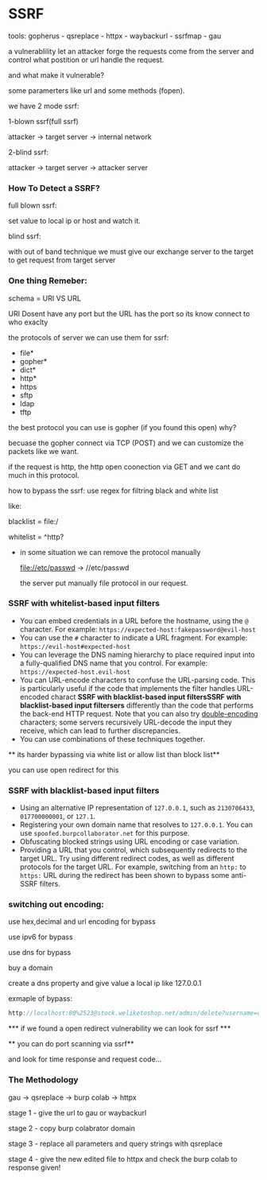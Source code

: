 # SSRF


tools: gopherus - qsreplace - httpx - waybackurl - ssrfmap - gau

a vulnerablility let an attacker forge the requests come from the server and control what postition or url handle the request.

and what make it vulnerable?

some paramerters like url and some methods (fopen).

we have 2 mode ssrf:

1-blown ssrf(full ssrf)

attacker → target server → internal network

2-blind ssrf:

attacker → target server → attacker server 

### How To Detect a SSRF?

full blown ssrf:

set value to local ip or host and watch it.

blind ssrf:

with out of band technique we must give our exchange server to the target to get request from target server 

 

### One thing Remeber:

schema = URI VS URL

URI Dosent have any port but the URL has the port so its know connect to who exaclty

the protocols of server we can use them for ssrf: 

- file*
- gopher*
- dict*
- http*
- https
- sftp
- ldap
- tftp

the best protocol you can use is gopher (if you found this open) why?

becuase the gopher connect via TCP (POST) and we can customize the packets like we want.

if the request is http, the http open coonection via GET and we cant do much in this protocol.

how to bypass the ssrf: use regex for filtring black and white list 

like: 

blacklist = file\:\/

whitelist = ^http?

- in some situation we can remove the protocol manually
    
    [file://etc/passwd](file://etc/passwd) → //etc/passwd
    
    the server put manually file protocol in our request.
    

### SSRF with whitelist-based input filters

- You can embed credentials in a URL before the hostname, using the `@` character. For example: `https://expected-host:fakepassword@evil-host`
- You can use the `#` character to indicate a URL fragment. For example: `https://evil-host#expected-host`
- You can leverage the DNS naming hierarchy to place
required input into a fully-qualified DNS name that you control. For
example: `https://expected-host.evil-host`
- You can URL-encode characters to confuse the URL-parsing code. This is particularly useful if the code that implements the
filter handles URL-encoded charact **SSRF with blacklist-based input filtersSSRF with blacklist-based input filtersers** differently than the code that
performs the back-end HTTP request. Note that you can also try [double-encoding](https://portswigger.net/web-security/essential-skills/obfuscating-attacks-using-encodings#obfuscation-via-double-url-encoding) characters; some servers recursively URL-decode the input they receive, which can lead to further discrepancies.
- You can use combinations of these techniques together.

** its harder bypassing via white list or allow list than block list**

you can use open redirect for this 

### **SSRF with blacklist-based input filters**

- Using an alternative IP representation of `127.0.0.1`, such as `2130706433`, `017700000001`, or `127.1`.
- Registering your own domain name that resolves to `127.0.0.1`. You can use `spoofed.burpcollaborator.net` for this purpose.
- Obfuscating blocked strings using URL encoding or case variation.
- Providing a URL that you control, which subsequently
redirects to the target URL. Try using different redirect codes, as well as different protocols for the target URL. For example, switching from
an `http:` to `https:` URL during the redirect has been shown to bypass some anti-SSRF filters.

### switching out encoding:

use hex,decimal and url encoding for bypass

use ipv6 for bypass 

use dns for bypass 

buy a domain 

create a dns property and give value a local ip like 127.0.0.1 

exmaple of bypass:

```objectivec
http://localhost:80%2523@stock.weliketoshop.net/admin/delete?username=carlos
```

*** if we found a open redirect vulnerability we can look for ssrf ***

** you can do port scanning via ssrf**

and look for time response and request code…

### The Methodology

gau → qsreplace → burp colab → httpx

stage 1 - give the url to gau or waybackurl

stage 2 - copy burp colabrator domain

stage 3 - replace all parameters and query strings with qsreplace

stage 4 - give the new edited file to httpx and check the burp colab to response given!